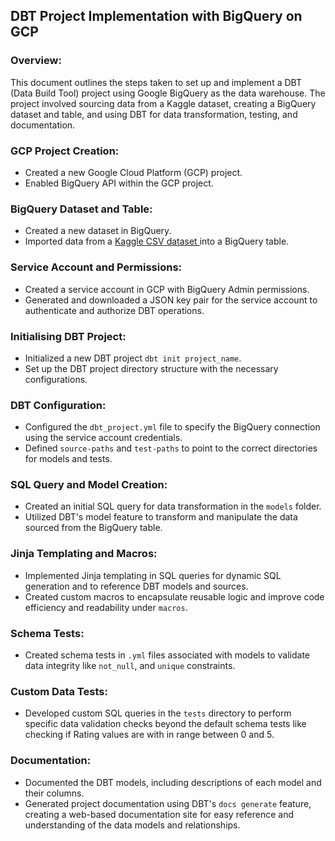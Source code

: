 ## DBT Project Implementation with BigQuery on GCP

### Overview:

This document outlines the steps taken to set up and implement a DBT (Data Build Tool) project using Google BigQuery as the data warehouse. The project involved sourcing data from a Kaggle dataset, creating a BigQuery dataset and table, and using DBT for data transformation, testing, and documentation.

### GCP Project Creation:

- Created a new Google Cloud Platform (GCP) project.
- Enabled BigQuery API within the GCP project.

### BigQuery Dataset and Table:

- Created a new dataset in BigQuery.
- Imported data from a [Kaggle CSV dataset ](https://www.kaggle.com/datasets/lava18/google-play-store-apps) into a BigQuery table. 

### Service Account and Permissions:

- Created a service account in GCP with BigQuery Admin permissions.
- Generated and downloaded a JSON key pair for the service account to authenticate and authorize DBT operations.

### Initialising DBT Project:

- Initialized a new DBT project `dbt init project_name`.
- Set up the DBT project directory structure with the necessary configurations.


### DBT Configuration:

- Configured the `dbt_project.yml` file to specify the BigQuery connection using the service account credentials.
- Defined `source-paths` and `test-paths` to point to the correct directories for models and tests.

### SQL Query and Model Creation:

- Created an initial SQL query for data transformation in the `models` folder.
- Utilized DBT's model feature to transform and manipulate the data sourced from the BigQuery table.

### Jinja Templating and Macros:

- Implemented Jinja templating in SQL queries for dynamic SQL generation and to reference DBT models and sources.
- Created custom macros to encapsulate reusable logic and improve code efficiency and readability under `macros`.

### Schema Tests:

- Created schema tests in `.yml` files associated with models to validate data integrity like `not_null`, and `unique` constraints.

### Custom Data Tests:

- Developed custom SQL queries in the `tests` directory to perform specific data validation checks beyond the default schema tests like checking if Rating values are with in range between 0 and 5.

### Documentation:

- Documented the DBT models, including descriptions of each model and their columns.
- Generated project documentation using DBT's `docs generate` feature, creating a web-based documentation site for easy reference and understanding of the data models and relationships.

